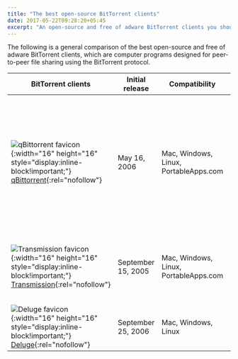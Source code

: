 ```yaml
---
title: "The best open-source BitTorrent clients"
date: 2017-05-22T09:28:20+05:45
excerpt: "An open-source and free of adware BitTorrent clients you should definitely check out."
---
```


The following is a general comparison of the best open-source and free of adware BitTorrent clients, which are computer programs designed for peer-to-peer file sharing using the BitTorrent protocol.

| BitTorrent clients | Initial release | Compatibility | Features | Programming language |
|---|---|---|---|---|
| ![qBittorrent favicon](http://qbittorrent.org/favicon.ico){:width="16" height="16" style="display:inline-block!important;"} [qBittorrent](http://qbittorrent.org){:rel="nofollow"} | May 16, 2006 | Mac, Windows, Linux, PortableApps.com | Ad-free, Magnet URI, Preload Magnet metadata, Super seeding, HTTP Web seeding, Built-in RSS reader, Command line interface, Integrated Search, Lightweight, Multiple languages, Torrent search, Speed charts | C++ (Qt), Python |
| ![Transmission favicon](https://transmissionbt.com/favicon.ico){:width="16" height="16" style="display:inline-block!important;"} [Transmission](http://transmissionbt.com){:rel="nofollow"} | September 15, 2005 | Mac, Windows, Linux, PortableApps.com | Ad-free, Magnet URI, Preload Magnet metadata, HTTP Web seeding, Command Line support, Lightweight | C, Objective-C |
| ![Deluge favicon](http://deluge-torrent.org//images/deluge-icon.png){:width="16" height="16" style="display:inline-block!important;"} [Deluge](http://deluge-torrent.org){:rel="nofollow"} | September 25, 2006 | Mac, Windows, Linux | Ad-free, Magnet URI, HTTP Web seeding, Extensible by Plugins/Extensions | Python, C++ |
